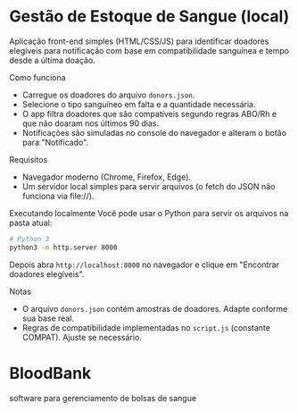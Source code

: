 # Gestão de Estoque de Sangue (local)

Aplicação front-end simples (HTML/CSS/JS) para identificar doadores elegíveis para notificação com base em compatibilidade sanguínea e tempo desde a última doação.

Como funciona
- Carregue os doadores do arquivo `donors.json`.
- Selecione o tipo sanguíneo em falta e a quantidade necessária.
- O app filtra doadores que são compatíveis segundo regras ABO/Rh e que não doaram nos últimos 90 dias.
- Notificações são simuladas no console do navegador e alteram o botão para "Notificado".

Requisitos
- Navegador moderno (Chrome, Firefox, Edge).
- Um servidor local simples para servir arquivos (o fetch do JSON não funciona via file://).

Executando localmente
Você pode usar o Python para servir os arquivos na pasta atual:

```bash
# Python 3
python3 -m http.server 8000
```

Depois abra `http://localhost:8000` no navegador e clique em "Encontrar doadores elegíveis".

Notas
- O arquivo `donors.json` contém amostras de doadores. Adapte conforme sua base real.
- Regras de compatibilidade implementadas no `script.js` (constante COMPAT). Ajuste se necessário.
# BloodBank
software para gerenciamento de bolsas de sangue
